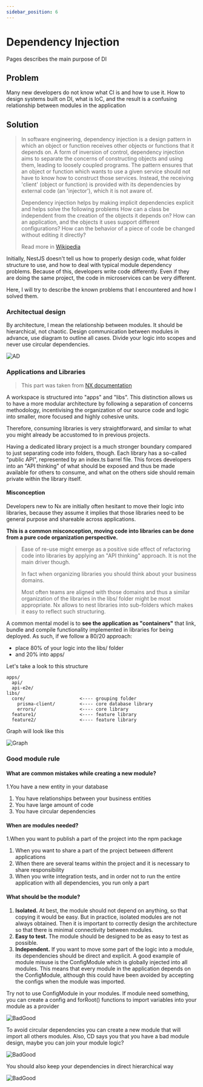 ```yaml
---
sidebar_position: 6
---
```


# Dependency Injection

Pages describes the main purpose of DI

## Problem

Many new developers do not know what CI is and how to use it. How to design systems built on DI, what is IoC, and the result is a confusing relationship between modules in the application

## Solution

> In software engineering, dependency injection is a design pattern in which an object or function receives other objects or functions that it depends on. A form of inversion of control, dependency injection aims to separate the concerns of constructing objects and using them, leading to loosely coupled programs. The pattern ensures that an object or function which wants to use a given service should not have to know how to construct those services. Instead, the receiving 'client' (object or function) is provided with its dependencies by external code (an 'injector'), which it is not aware of.
> 
> Dependency injection helps by making implicit dependencies explicit and helps solve the following problems
> How can a class be independent from the creation of the objects it depends on?
> How can an application, and the objects it uses support different configurations?
> How can the behavior of a piece of code be changed without editing it directly?
>
>Read more in [Wikipedia](https://en.wikipedia.org/wiki/Dependency_injection)

Initially, NestJS doesn't tell us how to properly design code, what folder structure to use, and how to deal with typical module dependency problems. Because of this, developers write code differently. Even if they are doing the same project, the code in microservices can be very different.

Here, I will try to describe the known problems that I encountered and how I solved them.

### Architectual design

By architecture, I mean the relationship between modules. It should be hierarchical, not chaotic. Design communication between modules in advance, use diagram to outline all cases. Divide your logic into scopes and never use circular dependencies.

![AD](./img//di-architectual-design.png)

### Applications and Libraries

> This part was taken from [NX documentation](https://nx.dev/more-concepts/applications-and-libraries)

A workspace is structured into "apps" and "libs". This distinction allows us to have a more modular architecture by following a separation of concerns methodology, incentivising the organization of our source code and logic into smaller, more focused and highly cohesive units.

Therefore, consuming libraries is very straightforward, and similar to what you might already be accustomed to in previous projects.

Having a dedicated library project is a much stronger boundary compared to just separating code into folders, though. Each library has a so-called "public API", represented by an index.ts barrel file. This forces developers into an "API thinking" of what should be exposed and thus be made available for others to consume, and what on the others side should remain private within the library itself.

#### Misconception

Developers new to Nx are initially often hesitant to move their logic into libraries, because they assume it implies that those libraries need to be general purpose and shareable across applications.

**This is a common misconception, moving code into libraries can be done from a pure code organization perspective.**

> Ease of re-use might emerge as a positive side effect of refactoring code into libraries by applying an "API thinking" approach. It is not the main driver though.
> 
> In fact when organizing libraries you should think about your business domains.
> 
> Most often teams are aligned with those domains and thus a similar organization of the libraries in the libs/ folder might be most appropriate. Nx allows to nest libraries into sub-folders which makes it easy to reflect such structuring.

A common mental model is to **see the application as "containers"** that link, bundle and compile functionality implemented in libraries for being deployed. As such, if we follow a 80/20 approach:

- place 80% of your logic into the libs/ folder
- and 20% into apps/

Let's take a look to this structure

```
apps/
  api/
  api-e2e/
libs/
  core/                    <---- grouping folder
    prisma-client/         <---- core database library
    errors/                <---- core library
  feature1/                <---- feature library
  feature2/                <---- feature library
```

Graph will look like this

![Graph](./img/di-graph.png)

### Good module rule

#### What are common mistakes while creating a new module?

1.You have a new entity in your database
1. You have relationships between your business entities
1. You have large amount of code
1. You have circular dependencies

#### When are modules needed?

1.When you want to publish a part of the project into the npm package
1. When you want to share a part of the project between different applications
1. When there are several teams within the project and it is necessary to share responsibility
1. When you write integration tests, and in order not to run the entire application with all dependencies, you run only a part

#### What should be the module?

1. **Isolated.** At best, the module should not depend on anything, so that copying it would be easy. But in practice, isolated modules are not always obtained. Then it is important to correctly design the architecture so that there is minimal connectivity between modules.
1. **Easy to test.** The module should be designed to be as easy to test as possible.
1. **Independent.** If you want to move some part of the logic into a module, its dependencies should be direct and explicit. A good example of module misuse is the ConfigModule which is globally injected into all modules. This means that every module in the application depends on the ConfigModule, although this could have been avoided by accepting the configs when the module was imported.

Try not to use ConfigModule in your modules. If module need something, you can create a config and forRoot() functions to import variables into your module as a provider

![BadGood](./img/di-bad-good-1.png)

To avoid circular dependencies you can create a new module that will import all others modules. Also, CD says you that you have a bad module design, maybe you can join your module logic?

![BadGood](./img/di-bad-good-2.png)

You should also keep your dependencies in direct hierarchical way

![BadGood](./img/di-bad-good-3.png)

